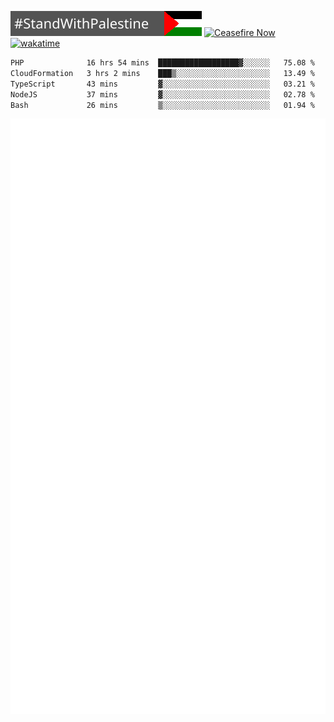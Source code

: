 [![github](https://raw.githubusercontent.com/saedyousef/StandWithPalestine/main/badges/flat/StandWithPalestine.svg)](https://github.com/saedyousef/StandWithPalestine)
[![Ceasefire Now](https://badge.techforpalestine.org/default)](https://techforpalestine.org/learn-more)
[![wakatime](https://wakatime.com/badge/user/03bf07e2-4c78-4826-8603-8922f0241061.svg)](https://wakatime.com/@03bf07e2-4c78-4826-8603-8922f0241061)
<!-- [![committers.top badge](https://user-badge.committers.top/jordan_private/saedyousef.svg)](https://user-badge.committers.top/jordan_private/saedyousef) -->

<!-- ![Profile Views](https://visitor-badge.glitch.me/badge?page_id=saedyousef.saedyousef&left_color=grey&right_color=blue&left_text=👀+Profile+Views) -->



<!-- <img src="https://github-readme-stats.vercel.app/api?username=saedyousef&show_icons=true&count_private=true" width="100%" /> --> 

<!--START_SECTION:waka-->

```txt
PHP              16 hrs 54 mins  ██████████████████▓░░░░░░   75.08 %
CloudFormation   3 hrs 2 mins    ███▒░░░░░░░░░░░░░░░░░░░░░   13.49 %
TypeScript       43 mins         ▓░░░░░░░░░░░░░░░░░░░░░░░░   03.21 %
NodeJS           37 mins         ▓░░░░░░░░░░░░░░░░░░░░░░░░   02.78 %
Bash             26 mins         ▒░░░░░░░░░░░░░░░░░░░░░░░░   01.94 %
```

<!--END_SECTION:waka-->
    
<!-- ![github contribution grid snake animation](https://raw.githubusercontent.com/saedyousef/saedyousef/output/github-contribution-grid-snake.svg) -->


![Metrics](./github-metrics.svg)

